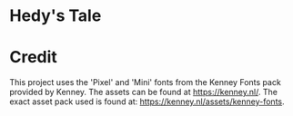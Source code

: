 # Hedy's Tale



# Credit
This project uses the 'Pixel' and 'Mini' fonts from the Kenney Fonts pack provided by Kenney. The assets can be found at https://kenney.nl/. The exact asset pack used is found at: https://kenney.nl/assets/kenney-fonts.
